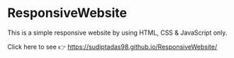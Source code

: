 # ResponsiveWebsite
This is a simple responsive website by using HTML, CSS & JavaScript only.


Click here to see 👉 https://sudiptadas98.github.io/ResponsiveWebsite/
